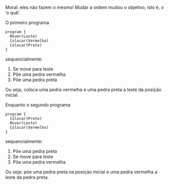 Moral: eles não fazem o mesmo! Mudar a ordem mudou o objetivo, isto é, o ‘o quê’.

O primeiro programa


```gobstones
program {
  Mover(Leste)
  Colocar(Vermelho)
  Colocar(Preto)
}
```
sequencialmente:

1. Se move para leste
1. Põe uma pedra vermelha
1. Põe uma pedra preta

Ou seja, coloca uma pedra vermelha e uma pedra preta a leste da posição inicial.

Enquanto o segundo programa

```gobstones
program {
  Colocar(Preto)
  Mover(Leste)
  Colocar(Vermelho)
}
```
sequencialmente:

1. Põe uma pedra preta
1. Se move para leste
1. Põe uma pedra vermelha

Ou seja: põe uma pedra preta na posição inicial e uma pedra vermelha a leste da pedra preta.